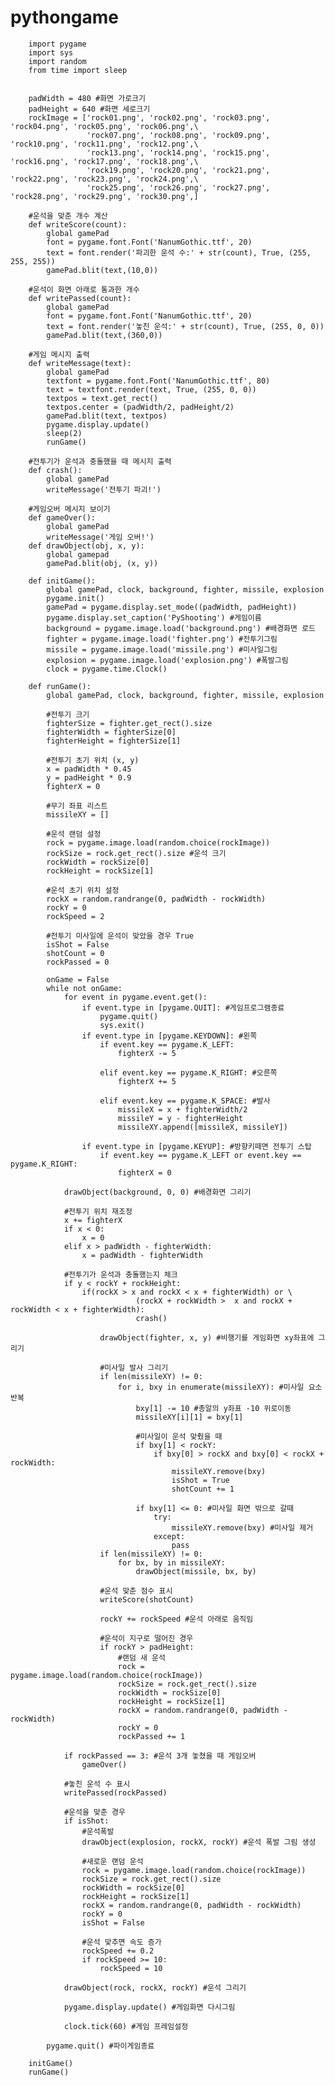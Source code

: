 # pythongame

        import pygame
        import sys
        import random
        from time import sleep

        
        padWidth = 480 #화면 가로크기
        padHeight = 640 #화면 세로크기
        rockImage = ['rock01.png', 'rock02.png', 'rock03.png', 'rock04.png', 'rock05.png', 'rock06.png',\
                     'rock07.png', 'rock08.png', 'rock09.png', 'rock10.png', 'rock11.png', 'rock12.png',\
                     'rock13.png', 'rock14.png', 'rock15.png', 'rock16.png', 'rock17.png', 'rock18.png',\
                     'rock19.png', 'rock20.png', 'rock21.png', 'rock22.png', 'rock23.png', 'rock24.png',\
                     'rock25.png', 'rock26.png', 'rock27.png', 'rock28.png', 'rock29.png', 'rock30.png',]

        #운석을 맞춘 개수 계산
        def writeScore(count):
            global gamePad
            font = pygame.font.Font('NanumGothic.ttf', 20)
            text = font.render('파괴한 운석 수:' + str(count), True, (255, 255, 255))
            gamePad.blit(text,(10,0))

        #운석이 화면 아래로 통과한 개수
        def writePassed(count):
            global gamePad
            font = pygame.font.Font('NanumGothic.ttf', 20)
            text = font.render('놓친 운석:' + str(count), True, (255, 0, 0))
            gamePad.blit(text,(360,0))
        
        #게임 메시지 출력
        def writeMessage(text):
            global gamePad
            textfont = pygame.font.Font('NanumGothic.ttf', 80)
            text = textfont.render(text, True, (255, 0, 0))
            textpos = text.get_rect()
            textpos.center = (padWidth/2, padHeight/2)
            gamePad.blit(text, textpos)
            pygame.display.update()
            sleep(2)
            runGame()
        
        #전투기가 운석과 충돌했을 때 메시지 출력
        def crash():
            global gamePad
            writeMessage('전투기 파괴!')

        #게임오버 메시지 보이기
        def gameOver():
            global gamePad
            writeMessage('게임 오버!')
        def drawObject(obj, x, y):
            global gamepad
            gamePad.blit(obj, (x, y))
        
        def initGame():
            global gamePad, clock, background, fighter, missile, explosion
            pygame.init()
            gamePad = pygame.display.set_mode((padWidth, padHeight))
            pygame.display.set_caption('PyShooting') #게임이름
            background = pygame.image.load('background.png') #배경화면 로드
            fighter = pygame.image.load('fighter.png') #전투기그림
            missile = pygame.image.load('missile.png') #미사일그림
            explosion = pygame.image.load('explosion.png') #폭발그림
            clock = pygame.time.Clock()
        
        def runGame():
            global gamePad, clock, background, fighter, missile, explosion
        
            #전투기 크기
            fighterSize = fighter.get_rect().size
            fighterWidth = fighterSize[0]
            fighterHeight = fighterSize[1]
        
            #전투기 초기 위치 (x, y)
            x = padWidth * 0.45
            y = padHeight * 0.9
            fighterX = 0

            #무기 좌표 리스트
            missileXY = []
        
            #운석 랜덤 설정
            rock = pygame.image.load(random.choice(rockImage))
            rockSize = rock.get_rect().size #운석 크기
            rockWidth = rockSize[0]
            rockHeight = rockSize[1]
        
            #운석 초기 위치 설정
            rockX = random.randrange(0, padWidth - rockWidth)
            rockY = 0
            rockSpeed = 2
        
            #전투기 미사일에 운석이 맞았을 경우 True
            isShot = False
            shotCount = 0
            rockPassed = 0
            
            onGame = False
            while not onGame:
                for event in pygame.event.get():
                    if event.type in [pygame.QUIT]: #게임프로그램종료
                        pygame.quit()
                        sys.exit()
                    if event.type in [pygame.KEYDOWN]: #왼쪽
                        if event.key == pygame.K_LEFT:
                            fighterX -= 5
        
                        elif event.key == pygame.K_RIGHT: #오른쪽
                            fighterX += 5
        
                        elif event.key == pygame.K_SPACE: #발사
                            missileX = x + fighterWidth/2
                            missileY = y - fighterHeight
                            missileXY.append([missileX, missileY])
        
                    if event.type in [pygame.KEYUP]: #방향키떼면 전투기 스탑
                        if event.key == pygame.K_LEFT or event.key == pygame.K_RIGHT:
                            fighterX = 0
        
                drawObject(background, 0, 0) #배경화면 그리기
        
                #전투기 위치 재조정
                x += fighterX
                if x < 0:
                    x = 0
                elif x > padWidth - fighterWidth:
                    x = padWidth - fighterWidth
                
                #전투기가 운석과 충돌했는지 체크
                if y < rockY + rockHeight:
                    if(rockX > x and rockX < x + fighterWidth) or \
                                (rockX + rockWidth >  x and rockX + rockWidth < x + fighterWidth):
                                crash()
                
                        drawObject(fighter, x, y) #비행기를 게임화면 xy좌표에 그리기
                
                        #미사일 발사 그리기
                        if len(missileXY) != 0:
                            for i, bxy in enumerate(missileXY): #미사일 요소 반복
                                bxy[1] -= 10 #총알의 y좌표 -10 위로이동
                                missileXY[i][1] = bxy[1]
                
                                #미사일이 운석 맞췄을 때
                                if bxy[1] < rockY:
                                    if bxy[0] > rockX and bxy[0] < rockX + rockWidth:
                                        missileXY.remove(bxy)
                                        isShot = True
                                        shotCount += 1
                
                                if bxy[1] <= 0: #미사일 화면 밖으로 갈때
                                    try:
                                        missileXY.remove(bxy) #미사일 제거
                                    except:
                                        pass
                        if len(missileXY) != 0:
                            for bx, by in missileXY:
                                drawObject(missile, bx, by)
        
                        #운석 맞춘 점수 표시
                        writeScore(shotCount)
              
                        rockY += rockSpeed #운석 아래로 움직임
                
                        #운석이 지구로 떨어진 경우
                        if rockY > padHeight:
                            #랜덤 새 운석
                            rock = pygame.image.load(random.choice(rockImage))
                            rockSize = rock.get_rect().size
                            rockWidth = rockSize[0]
                            rockHeight = rockSize[1]
                            rockX = random.randrange(0, padWidth - rockWidth)
                            rockY = 0
                            rockPassed += 1
        
                if rockPassed == 3: #운석 3개 놓쳤을 때 게임오버
                    gameOver()

                #놓친 운석 수 표시
                writePassed(rockPassed)
        
                #운석을 맞춘 경우
                if isShot:
                    #운석폭발
                    drawObject(explosion, rockX, rockY) #운석 폭발 그림 생성
        
                    #새로운 랜덤 운석
                    rock = pygame.image.load(random.choice(rockImage))
                    rockSize = rock.get_rect().size
                    rockWidth = rockSize[0]
                    rockHeight = rockSize[1]
                    rockX = random.randrange(0, padWidth - rockWidth)
                    rockY = 0
                    isShot = False
                    
                    #운석 맞추면 속도 증가
                    rockSpeed += 0.2
                    if rockSpeed >= 10:
                        rockSpeed = 10
        
                drawObject(rock, rockX, rockY) #운석 그리기
                
                pygame.display.update() #게임화면 다시그림
        
                clock.tick(60) #게임 프레임설정
        
            pygame.quit() #파이게임종료
        
        initGame()
        runGame()
